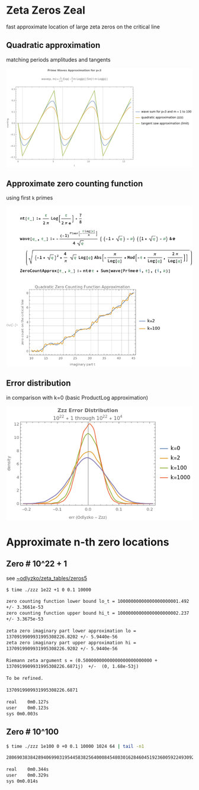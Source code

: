 # Zeta Zeros Zeal
fast approximate location of large zeta zeros on the critical line

## Quadratic approximation

matching periods amplitudes and tangents 

![waves](doc/waves.png)

## Approximate zero counting function

using first `k` primes

![counting](doc/counting.png)

## Error distribution

in comparison with k=0 (basic ProductLog approximation)

![errors](doc/errors.png)

# Approximate n-th zero locations

## Zero # 10^22 + 1

see [~odlyzko/zeta_tables/zeros5](https://www-users.cse.umn.edu/~odlyzko/zeta_tables/zeros5)

```bash
$ time ./zzz 1e22 +1 0 0.1 10000
```

```text
zero counting function lower bound lo_t = 10000000000000000000001.492 +/- 3.3661e-53
zero counting function upper bound hi_t = 10000000000000000000002.237 +/- 3.3675e-53

zeta zero imaginary part lower approximation lo = 1370919909931995308226.8202 +/- 5.9440e-56
zeta zero imaginary part upper approximation hi = 1370919909931995308226.9202 +/- 5.9440e-56

Riemann zeta argument s = (0.50000000000000000000000000 + 1370919909931995308226.6871j)  +/-  (0, 1.68e-53j)

To be refined.

1370919909931995308226.6871

real	0m0.127s
user	0m0.123s
sys	0m0.003s
```

## Zero # 10^100

```bash
$ time ./zzz 1e100 0 +0 0.1 10000 1024 64 | tail -n1
```

```text
280690383842894069903195445838256400084548030162846045192360059224930922349073043060335653109252473.2500

real	0m0.344s
user	0m0.329s
sys	0m0.014s
```
